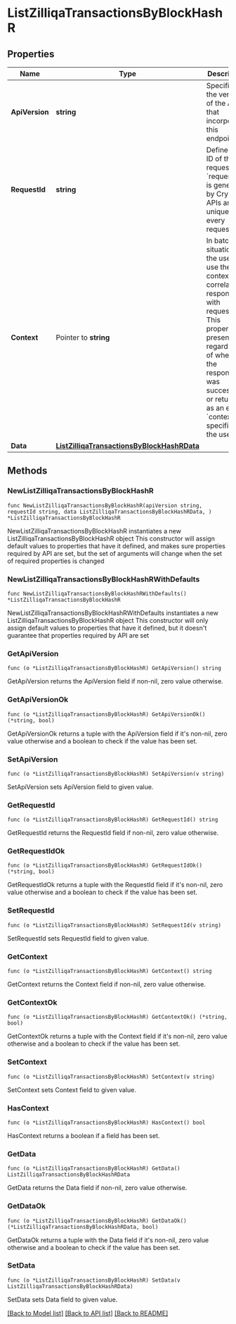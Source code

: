 # ListZilliqaTransactionsByBlockHashR

## Properties

Name | Type | Description | Notes
------------ | ------------- | ------------- | -------------
**ApiVersion** | **string** | Specifies the version of the API that incorporates this endpoint. | 
**RequestId** | **string** | Defines the ID of the request. The &#x60;requestId&#x60; is generated by Crypto APIs and it&#39;s unique for every request. | 
**Context** | Pointer to **string** | In batch situations the user can use the context to correlate responses with requests. This property is present regardless of whether the response was successful or returned as an error. &#x60;context&#x60; is specified by the user. | [optional] 
**Data** | [**ListZilliqaTransactionsByBlockHashRData**](ListZilliqaTransactionsByBlockHashRData.md) |  | 

## Methods

### NewListZilliqaTransactionsByBlockHashR

`func NewListZilliqaTransactionsByBlockHashR(apiVersion string, requestId string, data ListZilliqaTransactionsByBlockHashRData, ) *ListZilliqaTransactionsByBlockHashR`

NewListZilliqaTransactionsByBlockHashR instantiates a new ListZilliqaTransactionsByBlockHashR object
This constructor will assign default values to properties that have it defined,
and makes sure properties required by API are set, but the set of arguments
will change when the set of required properties is changed

### NewListZilliqaTransactionsByBlockHashRWithDefaults

`func NewListZilliqaTransactionsByBlockHashRWithDefaults() *ListZilliqaTransactionsByBlockHashR`

NewListZilliqaTransactionsByBlockHashRWithDefaults instantiates a new ListZilliqaTransactionsByBlockHashR object
This constructor will only assign default values to properties that have it defined,
but it doesn't guarantee that properties required by API are set

### GetApiVersion

`func (o *ListZilliqaTransactionsByBlockHashR) GetApiVersion() string`

GetApiVersion returns the ApiVersion field if non-nil, zero value otherwise.

### GetApiVersionOk

`func (o *ListZilliqaTransactionsByBlockHashR) GetApiVersionOk() (*string, bool)`

GetApiVersionOk returns a tuple with the ApiVersion field if it's non-nil, zero value otherwise
and a boolean to check if the value has been set.

### SetApiVersion

`func (o *ListZilliqaTransactionsByBlockHashR) SetApiVersion(v string)`

SetApiVersion sets ApiVersion field to given value.


### GetRequestId

`func (o *ListZilliqaTransactionsByBlockHashR) GetRequestId() string`

GetRequestId returns the RequestId field if non-nil, zero value otherwise.

### GetRequestIdOk

`func (o *ListZilliqaTransactionsByBlockHashR) GetRequestIdOk() (*string, bool)`

GetRequestIdOk returns a tuple with the RequestId field if it's non-nil, zero value otherwise
and a boolean to check if the value has been set.

### SetRequestId

`func (o *ListZilliqaTransactionsByBlockHashR) SetRequestId(v string)`

SetRequestId sets RequestId field to given value.


### GetContext

`func (o *ListZilliqaTransactionsByBlockHashR) GetContext() string`

GetContext returns the Context field if non-nil, zero value otherwise.

### GetContextOk

`func (o *ListZilliqaTransactionsByBlockHashR) GetContextOk() (*string, bool)`

GetContextOk returns a tuple with the Context field if it's non-nil, zero value otherwise
and a boolean to check if the value has been set.

### SetContext

`func (o *ListZilliqaTransactionsByBlockHashR) SetContext(v string)`

SetContext sets Context field to given value.

### HasContext

`func (o *ListZilliqaTransactionsByBlockHashR) HasContext() bool`

HasContext returns a boolean if a field has been set.

### GetData

`func (o *ListZilliqaTransactionsByBlockHashR) GetData() ListZilliqaTransactionsByBlockHashRData`

GetData returns the Data field if non-nil, zero value otherwise.

### GetDataOk

`func (o *ListZilliqaTransactionsByBlockHashR) GetDataOk() (*ListZilliqaTransactionsByBlockHashRData, bool)`

GetDataOk returns a tuple with the Data field if it's non-nil, zero value otherwise
and a boolean to check if the value has been set.

### SetData

`func (o *ListZilliqaTransactionsByBlockHashR) SetData(v ListZilliqaTransactionsByBlockHashRData)`

SetData sets Data field to given value.



[[Back to Model list]](../README.md#documentation-for-models) [[Back to API list]](../README.md#documentation-for-api-endpoints) [[Back to README]](../README.md)


